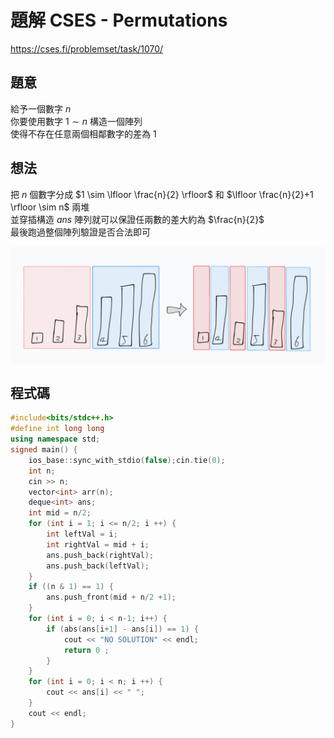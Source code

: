 # 題解 CSES - Permutations
https://cses.fi/problemset/task/1070/
## 題意
給予一個數字 $n$ \
你要使用數字 $1 \sim n$ 構造一個陣列 \
使得不存在任意兩個相鄰數字的差為 1
## 想法
把 $n$ 個數字分成 $1 \sim \lfloor \frac{n}{2} \rfloor$ 和 $\lfloor \frac{n}{2}+1 \rfloor \sim n$ 兩堆 \
並穿插構造 $ans$ 陣列就可以保證任兩數的差大約為 $\frac{n}{2}$ \
最後跑過整個陣列驗證是否合法即可

![](https://github.com/dada878/blog/blob/master/assets/Snipaste_2023-09-09_21-50-43.png?raw=true)
## 程式碼
```cpp
#include<bits/stdc++.h>
#define int long long
using namespace std;
signed main() {
	ios_base::sync_with_stdio(false);cin.tie(0);
	int n;
	cin >> n;
	vector<int> arr(n);
	deque<int> ans;
	int mid = n/2;
	for (int i = 1; i <= n/2; i ++) {
		int leftVal = i;
		int rightVal = mid + i;
		ans.push_back(rightVal);
		ans.push_back(leftVal);
	}
	if ((n & 1) == 1) {
		ans.push_front(mid + n/2 +1);
	}
	for (int i = 0; i < n-1; i++) {
		if (abs(ans[i+1] - ans[i]) == 1) {
			cout << "NO SOLUTION" << endl;
			return 0 ;
		}
	}
	for (int i = 0; i < n; i ++) {
		cout << ans[i] << " ";
	}
	cout << endl;
}
```